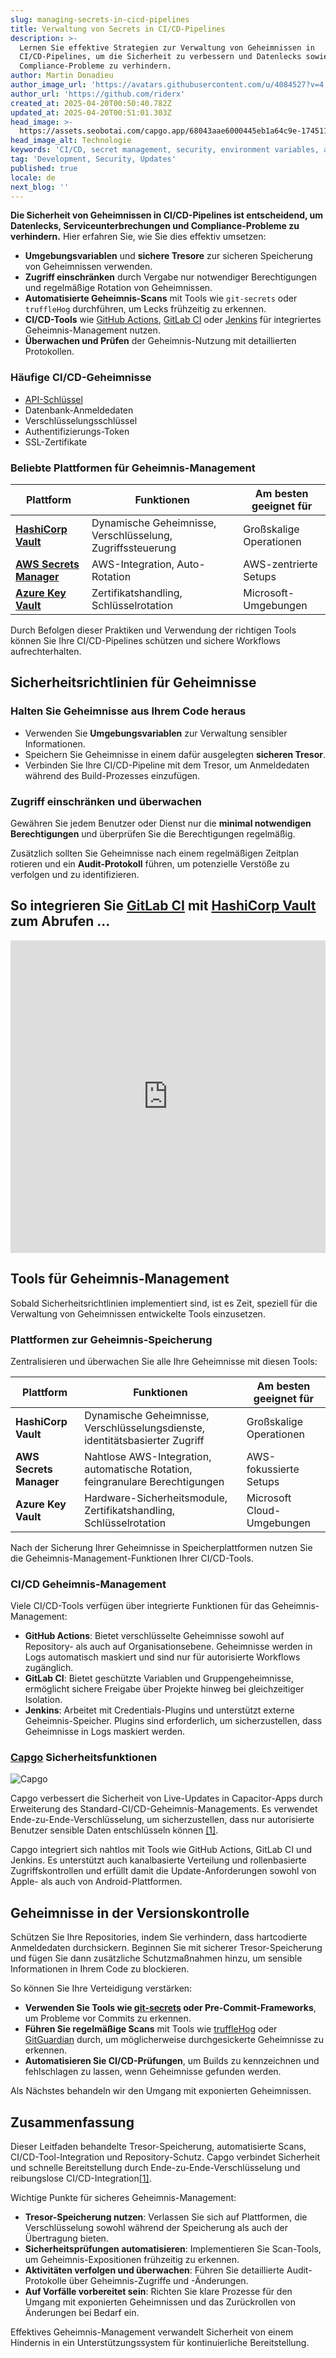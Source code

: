 ```yaml
---
slug: managing-secrets-in-cicd-pipelines
title: Verwaltung von Secrets in CI/CD-Pipelines
description: >-
  Lernen Sie effektive Strategien zur Verwaltung von Geheimnissen in
  CI/CD-Pipelines, um die Sicherheit zu verbessern und Datenlecks sowie
  Compliance-Probleme zu verhindern.
author: Martin Donadieu
author_image_url: 'https://avatars.githubusercontent.com/u/4084527?v=4'
author_url: 'https://github.com/riderx'
created_at: 2025-04-20T00:50:40.782Z
updated_at: 2025-04-20T00:51:01.303Z
head_image: >-
  https://assets.seobotai.com/capgo.app/68043aae6000445eb1a64c9e-1745110261303.jpg
head_image_alt: Technologie
keywords: 'CI/CD, secret management, security, environment variables, automated scanning'
tag: 'Development, Security, Updates'
published: true
locale: de
next_blog: ''
---
```

**Die Sicherheit von Geheimnissen in CI/CD-Pipelines ist entscheidend, um Datenlecks, Serviceunterbrechungen und Compliance-Probleme zu verhindern.** Hier erfahren Sie, wie Sie dies effektiv umsetzen:

-   **Umgebungsvariablen** und **sichere Tresore** zur sicheren Speicherung von Geheimnissen verwenden.
-   **Zugriff einschränken** durch Vergabe nur notwendiger Berechtigungen und regelmäßige Rotation von Geheimnissen.
-   **Automatisierte Geheimnis-Scans** mit Tools wie `git-secrets` oder `truffleHog` durchführen, um Lecks frühzeitig zu erkennen.
-   **CI/CD-Tools** wie [GitHub Actions](https://docs.github.com/actions), [GitLab CI](https://docs.gitlab.com/ee/ci/) oder [Jenkins](https://www.jenkins.io/) für integriertes Geheimnis-Management nutzen.
-   **Überwachen und Prüfen** der Geheimnis-Nutzung mit detaillierten Protokollen.

### Häufige CI/CD-Geheimnisse

-   [API-Schlüssel](https://capgo.app/docs/webapp/api-keys/)
-   Datenbank-Anmeldedaten
-   Verschlüsselungsschlüssel
-   Authentifizierungs-Token
-   SSL-Zertifikate

### Beliebte Plattformen für Geheimnis-Management

| Plattform | Funktionen | Am besten geeignet für |
| --- | --- | --- |
| **[HashiCorp Vault](https://www.hashicorp.com/products/vault)** | Dynamische Geheimnisse, Verschlüsselung, Zugriffssteuerung | Großskalige Operationen |
| **[AWS Secrets Manager](https://docs.aws.amazon.com/secretsmanager/)** | AWS-Integration, Auto-Rotation | AWS-zentrierte Setups |
| **[Azure Key Vault](https://learn.microsoft.com/en-us/azure/key-vault/)** | Zertifikatshandling, Schlüsselrotation | Microsoft-Umgebungen |

Durch Befolgen dieser Praktiken und Verwendung der richtigen Tools können Sie Ihre CI/CD-Pipelines schützen und sichere Workflows aufrechterhalten.

## Sicherheitsrichtlinien für Geheimnisse

### Halten Sie Geheimnisse aus Ihrem Code heraus

-   Verwenden Sie **Umgebungsvariablen** zur Verwaltung sensibler Informationen.
-   Speichern Sie Geheimnisse in einem dafür ausgelegten **sicheren Tresor**.
-   Verbinden Sie Ihre CI/CD-Pipeline mit dem Tresor, um Anmeldedaten während des Build-Prozesses einzufügen.

### Zugriff einschränken und überwachen

Gewähren Sie jedem Benutzer oder Dienst nur die **minimal notwendigen Berechtigungen** und überprüfen Sie die Berechtigungen regelmäßig.

Zusätzlich sollten Sie Geheimnisse nach einem regelmäßigen Zeitplan rotieren und ein **Audit-Protokoll** führen, um potenzielle Verstöße zu verfolgen und zu identifizieren.

## So integrieren Sie [GitLab CI](https://docs.gitlab.com/ee/ci/) mit [HashiCorp Vault](https://www.hashicorp.com/products/vault) zum Abrufen ...

<iframe src="https://www.youtube.com/embed/NsPcl4rqy9A" aria-label="YouTube video player" frameborder="0" allow="accelerometer; autoplay; clipboard-write; encrypted-media; gyroscope; picture-in-picture; web-share" referrerpolicy="strict-origin-when-cross-origin" style="width: 100%; height: 500px;" allowfullscreen></iframe>

## Tools für Geheimnis-Management

Sobald Sicherheitsrichtlinien implementiert sind, ist es Zeit, speziell für die Verwaltung von Geheimnissen entwickelte Tools einzusetzen.

### Plattformen zur Geheimnis-Speicherung

Zentralisieren und überwachen Sie alle Ihre Geheimnisse mit diesen Tools:

| Plattform | Funktionen | Am besten geeignet für |
| --- | --- | --- |
| **HashiCorp Vault** | Dynamische Geheimnisse, Verschlüsselungsdienste, identitätsbasierter Zugriff | Großskalige Operationen |
| **AWS Secrets Manager** | Nahtlose AWS-Integration, automatische Rotation, feingranulare Berechtigungen | AWS-fokussierte Setups |
| **Azure Key Vault** | Hardware-Sicherheitsmodule, Zertifikatshandling, Schlüsselrotation | Microsoft Cloud-Umgebungen |

Nach der Sicherung Ihrer Geheimnisse in Speicherplattformen nutzen Sie die Geheimnis-Management-Funktionen Ihrer CI/CD-Tools.

### CI/CD Geheimnis-Management

Viele CI/CD-Tools verfügen über integrierte Funktionen für das Geheimnis-Management:

-   **GitHub Actions**: Bietet verschlüsselte Geheimnisse sowohl auf Repository- als auch auf Organisationsebene. Geheimnisse werden in Logs automatisch maskiert und sind nur für autorisierte Workflows zugänglich.
-   **GitLab CI**: Bietet geschützte Variablen und Gruppengeheimnisse, ermöglicht sichere Freigabe über Projekte hinweg bei gleichzeitiger Isolation.
-   **Jenkins**: Arbeitet mit Credentials-Plugins und unterstützt externe Geheimnis-Speicher. Plugins sind erforderlich, um sicherzustellen, dass Geheimnisse in Logs maskiert werden.

### [Capgo](https://capgo.app/) Sicherheitsfunktionen

![Capgo](https://assets.seobotai.com/capgo.app/68043aae6000445eb1a64c9e/37a0fc028bf1f414683e8dee42eedfb0.jpg)

Capgo verbessert die Sicherheit von Live-Updates in Capacitor-Apps durch Erweiterung des Standard-CI/CD-Geheimnis-Managements. Es verwendet Ende-zu-Ende-Verschlüsselung, um sicherzustellen, dass nur autorisierte Benutzer sensible Daten entschlüsseln können [\[1\]](https://capgo.app/).

Capgo integriert sich nahtlos mit Tools wie GitHub Actions, GitLab CI und Jenkins. Es unterstützt auch kanalbasierte Verteilung und rollenbasierte Zugriffskontrollen und erfüllt damit die Update-Anforderungen sowohl von Apple- als auch von Android-Plattformen.

## Geheimnisse in der Versionskontrolle

Schützen Sie Ihre Repositories, indem Sie verhindern, dass hartcodierte Anmeldedaten durchsickern. Beginnen Sie mit sicherer Tresor-Speicherung und fügen Sie dann zusätzliche Schutzmaßnahmen hinzu, um sensible Informationen in Ihrem Code zu blockieren.

So können Sie Ihre Verteidigung verstärken:

-   **Verwenden Sie Tools wie [git-secrets](https://github.com/awslabs/git-secrets) oder Pre-Commit-Frameworks**, um Probleme vor Commits zu erkennen.
-   **Führen Sie regelmäßige Scans** mit Tools wie [truffleHog](https://github.com/trufflesecurity/trufflehog) oder [GitGuardian](https://www.gitguardian.com/) durch, um möglicherweise durchgesickerte Geheimnisse zu erkennen.
-   **Automatisieren Sie CI/CD-Prüfungen**, um Builds zu kennzeichnen und fehlschlagen zu lassen, wenn Geheimnisse gefunden werden.

Als Nächstes behandeln wir den Umgang mit exponierten Geheimnissen.

## Zusammenfassung

Dieser Leitfaden behandelte Tresor-Speicherung, automatisierte Scans, CI/CD-Tool-Integration und Repository-Schutz. Capgo verbindet Sicherheit und schnelle Bereitstellung durch Ende-zu-Ende-Verschlüsselung und reibungslose CI/CD-Integration[\[1\]](https://capgo.app/).

Wichtige Punkte für sicheres Geheimnis-Management:

-   **Tresor-Speicherung nutzen**: Verlassen Sie sich auf Plattformen, die Verschlüsselung sowohl während der Speicherung als auch der Übertragung bieten.
-   **Sicherheitsprüfungen automatisieren**: Implementieren Sie Scan-Tools, um Geheimnis-Expositionen frühzeitig zu erkennen.
-   **Aktivitäten verfolgen und überwachen**: Führen Sie detaillierte Audit-Protokolle über Geheimnis-Zugriffe und -Änderungen.
-   **Auf Vorfälle vorbereitet sein**: Richten Sie klare Prozesse für den Umgang mit exponierten Geheimnissen und das Zurückrollen von Änderungen bei Bedarf ein.

Effektives Geheimnis-Management verwandelt Sicherheit von einem Hindernis in ein Unterstützungssystem für kontinuierliche Bereitstellung.

